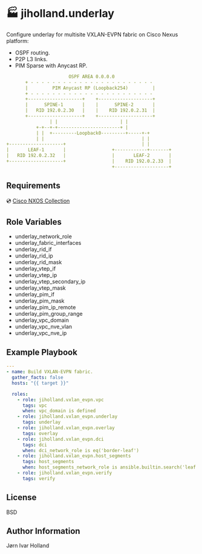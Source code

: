 🏭 jiholland.underlay
=====================

Configure underlay for multisite VXLAN-EVPN fabric on Cisco Nexus platform:
- OSPF routing.
- P2P L3 links.
- PIM Sparse with Anycast RP.
```YAML
                       OSPF AREA 0.0.0.0
       + - - - - - - - - - - - - - - - - - - - - - - -
       |         PIM Anycast RP (Loopback254)         |
       + - - - - - - - - - - - - - - - - - - - - - - -
       +--------------------+    +--------------------+
       |      SPINE-1       |    |      SPINE-2       |
       |   RID 192.0.2.30   |    |    RID 192.0.2.31  |
       +--------------------+    +--------------------+
                | |                       | |
           +-+--+-+-----------------------+ |
           | |  +---------Loopback0---------+-----+-+
           | |                                    | |
+--------------------+                            | |
|       LEAF-1       |                 +------------+-------+
|   RID 192.0.2.32   |                 |       LEAF-2       |
+--------------------+                 |    RID 192.0.2.33  |
                                       +--------------------+
```
Requirements
------------

💿 [Cisco NXOS Collection](https://galaxy.ansible.com/ui/repo/published/cisco/nxos)

Role Variables
--------------

- underlay_network_role
- underlay_fabric_interfaces
- underlay_rid_if
- underlay_rid_ip
- underlay_rid_mask
- underlay_vtep_if
- underlay_vtep_ip
- underlay_vtep_secondary_ip
- underlay_vtep_mask
- underlay_pim_if
- underlay_pim_mask
- underlay_pim_ip_remote
- underlay_pim_group_range
- underlay_vpc_domain
- underlay_vpc_nve_vlan
- underlay_vpc_nve_ip

Example Playbook
----------------
```YAML
---
- name: Build VXLAN-EVPN fabric.
  gather_facts: false
  hosts: "{{ target }}"

  roles:
    - role: jiholland.vxlan_evpn.vpc
      tags: vpc
      when: vpc_domain is defined
    - role: jiholland.vxlan_evpn.underlay
      tags: underlay
    - role: jiholland.vxlan_evpn.overlay
      tags: overlay
    - role: jiholland.vxlan_evpn.dci
      tags: dci
      when: dci_network_role is eq('border-leaf')
    - role: jiholland.vxlan_evpn.host_segments
      tags: host_segments
      when: host_segments_network_role is ansible.builtin.search('leaf')
    - role: jiholland.vxlan_evpn.verify
      tags: verify
```
License
-------

BSD

Author Information
------------------

Jørn Ivar Holland
